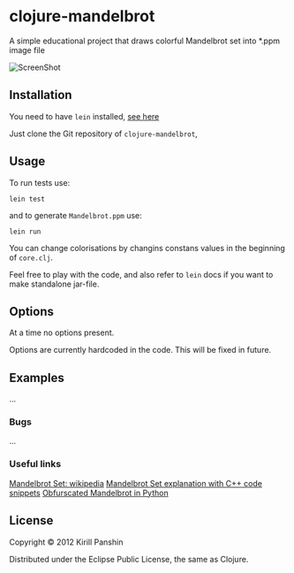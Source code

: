 # clojure-mandelbrot

A simple educational project that draws colorful Mandelbrot set into *.ppm image file

![ScreenShot](https://raw.github.com/kipanshi/clojure-mandelbrot/master/Mandelbrot.jpg)

## Installation

You need to have `lein` installed, [see here](https://github.com/technomancy/leiningen)

Just clone the Git repository of `clojure-mandelbrot`,

## Usage

To run tests use:

    lein test

and to generate `Mandelbrot.ppm` use:

    lein run

You can change colorisations by changins constans values in the
beginning of `core.clj`.

Feel free to play with the code, and also refer to
`lein` docs if you want to make standalone jar-file.

## Options

At a time no options present.

Options are currently hardcoded in the code.
This will be fixed in future.

## Examples

...

### Bugs

...

### Useful links
[Mandelbrot Set: wikipedia](http://en.wikipedia.org/wiki/Mandelbrot_set)
[Mandelbrot Set explanation with C++ code snippets](http://warp.povusers.org/Mandelbrot/)
[Obfurscated Mandelbrot in Python](http://preshing.com/20110926/high-resolution-mandelbrot-in-obfuscated-python)


## License

Copyright © 2012 Kirill Panshin

Distributed under the Eclipse Public License, the same as Clojure.
